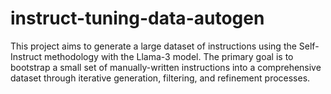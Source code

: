 # instruct-tuning-data-autogen
This project aims to generate a large dataset of instructions using the Self-Instruct methodology with the Llama-3 model. The primary goal is to bootstrap a small set of manually-written instructions into a comprehensive dataset through iterative generation, filtering, and refinement processes.
